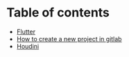 # Table of contents

* [Flutter](flutter.md)
* [How to create a new project in gitlab](project.md)
* [Houdini](houdini.md)

